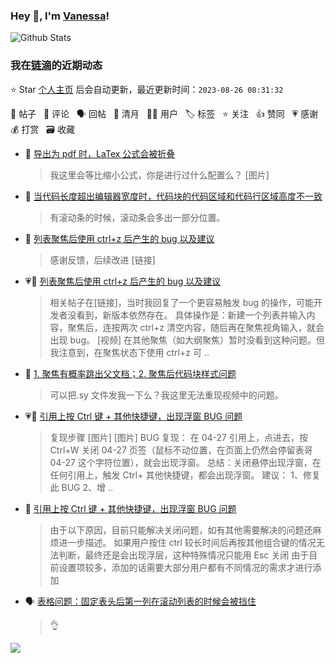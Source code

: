 ### Hey 👋, I'm [Vanessa](http://vanessa.b3log.org/)!

![Github Stats](https://github-readme-stats.vercel.app/api?username=Vanessa219&show_icons=true)

<!--events start -->

### 我在[链滴](https://ld246.com)的近期动态

⭐️ Star [个人主页](https://github.com/Vanessa219/Vanessa219) 后会自动更新，最近更新时间：`2023-08-26 08:31:32`

📝 帖子 &nbsp; 💬 评论 &nbsp; 🗣 回帖 &nbsp; 🌙 清月 &nbsp; 👨‍💻 用户 &nbsp; 🏷️ 标签 &nbsp; ⭐️ 关注 &nbsp; 👍 赞同 &nbsp; 💗 感谢 &nbsp; 💰 打赏 &nbsp; 🗃 收藏

* 💬 [导出为 pdf 时，LaTex 公式会被折叠](https://ld246.com/article/1692947255480/comment/1692958812763#comments)

  > 我这里会等比缩小公式，你是进行过什么配置么？ [图片]
* 💬 [当代码长度超出编辑器宽度时，代码块的代码区域和代码行区域高度不一致](https://ld246.com/article/1692947790467/comment/1692949807688#comments)

  > 有滚动条的时候，滚动条会多出一部分位置。
* 💬 [列表聚焦后使用 ctrl+z 后产生的 bug 以及建议](https://ld246.com/article/1692674670997/comment/1692932283349#comments)

  > 感谢反馈，后续改进 [链接]
* 💗📝 [列表聚焦后使用 ctrl+z 后产生的 bug 以及建议](https://ld246.com/article/1692674670997)

  > 相关帖子在[链接]，当时我回复了一个更容易触发 bug 的操作，可能开发者没看到，新版本依然存在。 具体操作是：新建一个列表并输入内容，聚焦后，连按两次 ctrl+z 清空内容，随后再在聚焦视角输入，就会出现 bug。 [视频] 在其他聚焦（如大纲聚焦）暂时没看到这种问题。但我注意到，在聚焦状态下使用 ctrl+z 可 ..
* 💬 [1. 聚焦有概率跳出父文档；2. 聚焦后代码块样式问题](https://ld246.com/article/1692786454483/comment/1692931018317#comments)

  > 可以把.sy 文件发我一下么？我这里无法重现视频中的问题。
* 💗📝 [引用上按 Ctrl 键 + 其他快捷键，出现浮窗 BUG 问题](https://ld246.com/article/1692581005426)

  > 复现步骤 [图片] [图片] BUG 复现： 在 04-27 引用上，点进去，按 Ctrl+W 关闭 04-27 页签（鼠标不动位置，在页面上仍然会停留表哥 04-27 这个字符位置），就会出现浮窗。 总结：关闭悬停出现浮窗，在任何引用上，触发 Ctrl+ 其他快捷键，都会出现浮窗。 建议： 1、修复此 BUG 2、增 ..
* 💬 [引用上按 Ctrl 键 + 其他快捷键，出现浮窗 BUG 问题](https://ld246.com/article/1692581005426/comment/1692762003331#comments)

  > 由于以下原因，目前只能解决关闭问题，如有其他需要解决的问题还麻烦进一步描述。 如果用户按住 ctrl 较长时间后再按其他组合键的情况无法判断，最终还是会出现浮层，这种特殊情况只能用 Esc 关闭 由于目前设置项较多，添加的话需要大部分用户都有不同情况的需求才进行添加
* 🗣 [表格问题：固定表头后第一列在滚动列表的时候会被挡住](https://ld246.com/article/1692535355804/comment/1692613195874#comments)

  > 👌


<!--events end -->

<a title="Hits" target="_blank" href="https://github.com/Vanessa219/Vanessa219"><img src="https://hits.b3log.org/Vanessa219/Vanessa219.svg"></a>
